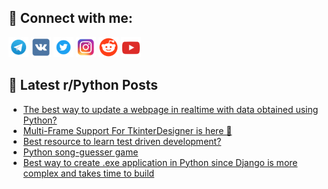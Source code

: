 ## 🔎 Connect with me:
[<img src="https://github.com/bullbesh/bullbesh/blob/main/images/Telegram.png" width="32" height="32" />](https://t.me/bullbesh)
[<img src="https://github.com/bullbesh/bullbesh/blob/main/images/VK.png" width="32" height="32" />](https://vk.com/bullbesh)
[<img src="https://github.com/bullbesh/bullbesh/blob/main/images/Twitter.png" width="32" height="32" />](https://twitter.com/bullbesh1)
[<img src="https://github.com/bullbesh/bullbesh/blob/main/images/Instagram.png" width="32" height="32" />](https://www.instagram.com/bullbesh)
[<img src="https://github.com/bullbesh/bullbesh/blob/main/images/Reddit.png" width="32" height="32" />](https://www.reddit.com/user/bullbesh)
[<img src="https://github.com/bullbesh/bullbesh/blob/main/images/YouTube.png" width="32" height="32" />](https://www.youtube.com/channel/UCtfjRs6uzgq5mfm8S06WTcg)

## 📕 Latest r/Python Posts
<!-- BLOG-POST-LIST:START -->
- [The best way to update a webpage in realtime with data obtained using Python?](https://www.reddit.com/r/Python/comments/yhlo95/the_best_way_to_update_a_webpage_in_realtime_with/)
- [Multi-Frame Support For TkinterDesigner is here 🎊](https://www.reddit.com/r/Python/comments/yhlkxw/multiframe_support_for_tkinterdesigner_is_here/)
- [Best resource to learn test driven development?](https://www.reddit.com/r/Python/comments/yhkur8/best_resource_to_learn_test_driven_development/)
- [Python song-guesser game](https://www.reddit.com/r/Python/comments/yhim76/python_songguesser_game/)
- [Best way to create .exe application in Python since Django is more complex and takes time to build](https://www.reddit.com/r/Python/comments/yhigtc/best_way_to_create_exe_application_in_python/)
<!-- BLOG-POST-LIST:END -->
